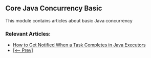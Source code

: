 ## Core Java Concurrency Basic

This module contains articles about basic Java concurrency

### Relevant Articles: 

- [How to Get Notified When a Task Completes in Java Executors](https://www.baeldung.com/java-executors-task-completed-notification)
- [[<-- Prev]](../core-java-concurrency-basic-3)
